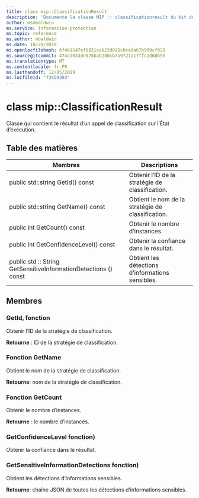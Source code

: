 ```yaml
---
title: class mip::ClassificationResult
description: 'Documente la classe MIP :: classificationresult du kit de développement logiciel (SDK) Microsoft Information Protection (MIP).'
author: msmbaldwin
ms.service: information-protection
ms.topic: reference
ms.author: mbaldwin
ms.date: 10/29/2019
ms.openlocfilehash: 6f4b1147ef6831ca622d095c0cada67b9f0cf023
ms.sourcegitcommit: 474cd033de025bab280cb7a9721ac7ffc2d60b55
ms.translationtype: MT
ms.contentlocale: fr-FR
ms.lasthandoff: 12/05/2019
ms.locfileid: "73559393"
---
```

# <a name="class-mipclassificationresult"></a>class mip::ClassificationResult 
Classe qui contient le résultat d’un appel de classification sur l’État d’exécution.
  
## <a name="summary"></a>Table des matières
 Membres                        | Descriptions                                
--------------------------------|---------------------------------------------
public std::string GetId() const  |  Obtenir l’ID de la stratégie de classification.
public std::string GetName() const  |  Obtient le nom de la stratégie de classification.
public int GetCount() const  |  Obtenir le nombre d’instances.
public int GetConfidenceLevel() const  |  Obtenir la confiance dans le résultat.
public std :: String GetSensitiveInformationDetections () const  |  Obtient les détections d’informations sensibles.
  
## <a name="members"></a>Membres
  
### <a name="getid-function"></a>GetId, fonction
Obtenir l’ID de la stratégie de classification.

  
**Retourne** : ID de la stratégie de classification.
  
### <a name="getname-function"></a>Fonction GetName
Obtient le nom de la stratégie de classification.

  
**Retourne**: nom de la stratégie de classification.
  
### <a name="getcount-function"></a>Fonction GetCount
Obtenir le nombre d’instances.

  
**Retourne** : le nombre d’instances.
  
### <a name="getconfidencelevel-function"></a>GetConfidenceLevel fonction)
Obtenir la confiance dans le résultat.
  
### <a name="getsensitiveinformationdetections-function"></a>GetSensitiveInformationDetections fonction)
Obtient les détections d’informations sensibles.

  
**Retourne**: chaîne JSON de toutes les détections d’informations sensibles.